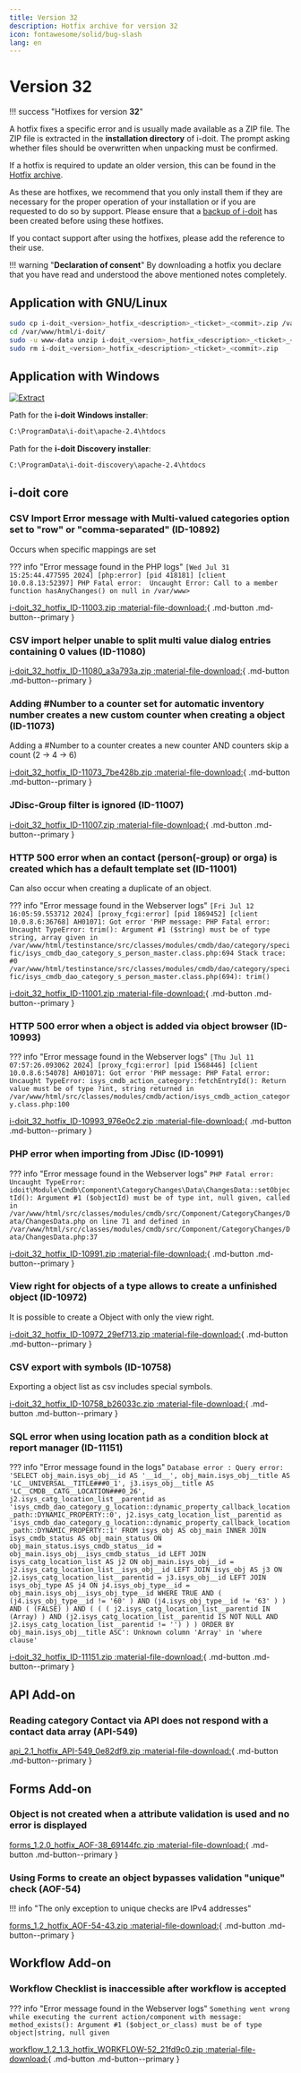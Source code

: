 ```yaml
---
title: Version 32
description: Hotfix archive for version 32
icon: fontawesome/solid/bug-slash
lang: en
---
```


# Version 32

!!! success "Hotfixes for version **32**"

A hotfix fixes a specific error and is usually made available as a ZIP file. The ZIP file is extracted in the **installation directory** of i-doit. The prompt asking whether files should be overwritten when unpacking must be confirmed.

If a hotfix is required to update an older version, this can be found in the [Hotfix archive](index.md).

As these are hotfixes, we recommend that you only install them if they are necessary for the proper operation of your installation or if you are requested to do so by support. Please ensure that a [backup of i-doit](../../../maintenance-and-operation/backup-and-recovery/index.md) has been created before using these hotfixes.

If you contact support after using the hotfixes, please add the reference to their use.

!!! warning "**Declaration of consent**"
    By downloading a hotfix you declare that you have read and understood the above mentioned notes completely.

## Application with GNU/Linux

```sh
sudo cp i-doit_<version>_hotfix_<description>_<ticket>_<commit>.zip /var/www/html/i-doit/
cd /var/www/html/i-doit/
sudo -u www-data unzip i-doit_<version>_hotfix_<description>_<ticket>_<commit>.zip
sudo rm i-doit_<version>_hotfix_<description>_<ticket>_<commit>.zip
```

## Application with Windows

[![Extract](../../../assets/images/en/system-administration/hotfixes/example-windows-zip.png)](../../../assets/images/en/system-administration/hotfixes/example-windows-zip.png)

Path for the **i-doit Windows installer**:

```txt
C:\ProgramData\i-doit\apache-2.4\htdocs
```

Path for the **i-doit Discovery installer**:

```txt
C:\ProgramData\i-doit-discovery\apache-2.4\htdocs
```

## i-doit core

### CSV Import Error message with Multi-valued categories option set to "row" or "comma-separated" (ID-10892)

Occurs when specific mappings are set

??? info "Error message found in the PHP logs"
    ```
    [Wed Jul 31 15:25:44.477595 2024] [php:error] [pid 418181] [client 10.0.8.13:52397] PHP Fatal error:  Uncaught Error: Call to a member function hasAnyChanges() on null in /var/www>
    ```

[i-doit_32_hotfix_ID-11003.zip :material-file-download:](../../../assets/downloads/hotfixes/32/i-doit_32_hotfix_ID-11003.zip){ .md-button .md-button--primary }

### CSV import helper unable to split multi value dialog entries containing 0 values (ID-11080)

[i-doit_32_hotfix_ID-11080_a3a793a.zip :material-file-download:](../../../assets/downloads/hotfixes/32/i-doit_32_hotfix_ID-11080_a3a793a.zip){ .md-button .md-button--primary }

### Adding #Number to a counter set for automatic inventory number creates a new custom counter when creating a object (ID-11073)

Adding a #Number to a counter creates a new counter AND counters skip a count (2 -> 4 -> 6)

[i-doit_32_hotfix_ID-11073_7be428b.zip :material-file-download:](../../../assets/downloads/hotfixes/32/i-doit_32_hotfix_ID-11073_7be428b.zip){ .md-button .md-button--primary }

### JDisc-Group filter is ignored (ID-11007)

[i-doit_32_hotfix_ID-11007.zip :material-file-download:](../../../assets/downloads/hotfixes/32/i-doit_32_hotfix_ID-11007.zip){ .md-button .md-button--primary }

### HTTP 500 error when an contact (person(-group) or orga) is created which has a default template set (ID-11001)

Can also occur when creating a duplicate of an object.

??? info "Error message found in the Webserver logs"
    ```
    [Fri Jul 12 16:05:59.553712 2024] [proxy_fcgi:error] [pid 1869452] [client 10.0.8.6:36768] AH01071: Got error 'PHP message: PHP Fatal error:  Uncaught TypeError: trim(): Argument #1 ($string) must be of type string, array given in /var/www/html/testinstance/src/classes/modules/cmdb/dao/category/specific/isys_cmdb_dao_category_s_person_master.class.php:694 Stack trace: #0 /var/www/html/testinstance/src/classes/modules/cmdb/dao/category/specific/isys_cmdb_dao_category_s_person_master.class.php(694): trim()
    ```

[i-doit_32_hotfix_ID-11001.zip :material-file-download:](../../../assets/downloads/hotfixes/32/i-doit_32_hotfix_ID-11001.zip){ .md-button .md-button--primary }

### HTTP 500 error when a object is added via object browser (ID-10993)

??? info "Error message found in the Webserver logs"
    ```
    [Thu Jul 11 07:57:26.093062 2024] [proxy_fcgi:error] [pid 1568446] [client 10.0.8.6:54078] AH01071: Got error 'PHP message: PHP Fatal error:  Uncaught TypeError:
    isys_cmdb_action_category::fetchEntryId(): Return value must be of type ?int, string returned in
    /var/www/html/src/classes/modules/cmdb/action/isys_cmdb_action_category.class.php:100
    ```

[i-doit_32_hotfix_ID-10993_976e0c2.zip :material-file-download:](../../../assets/downloads/hotfixes/32/i-doit_32_hotfix_ID-10993_976e0c2.zip){ .md-button .md-button--primary }

### PHP error when importing from JDisc (ID-10991)

??? info "Error message found in the Webserver logs"
    ```
    PHP Fatal error: Uncaught TypeError: idoit\Module\Cmdb\Component\CategoryChanges\Data\ChangesData::setObjectId():
    Argument #1 ($objectId) must be of type int, null given, called in /var/www/html/src/classes/modules/cmdb/src/Component/CategoryChanges/Data/ChangesData.php on line 71
    and defined in /var/www/html/src/classes/modules/cmdb/src/Component/CategoryChanges/Data/ChangesData.php:37
    ```

[i-doit_32_hotfix_ID-10991.zip :material-file-download:](../../../assets/downloads/hotfixes/32/i-doit_32_hotfix_ID-10991.zip){ .md-button .md-button--primary }

### View right for objects of a type allows to create a unfinished object (ID-10972)

It is possible to create a Object with only the view right.

[i-doit_32_hotfix_ID-10972_29ef713.zip :material-file-download:](../../../assets/downloads/hotfixes/32/i-doit_32_hotfix_ID-10972_29ef713.zip){ .md-button .md-button--primary }

### CSV export with symbols (ID-10758)

Exporting a object list as csv includes special symbols.

[i-doit_32_hotfix_ID-10758_b26033c.zip :material-file-download:](../../../assets/downloads/hotfixes/32/i-doit_32_hotfix_ID-10758_b26033c.zip){ .md-button .md-button--primary }

### SQL error when using location path as a condition block at report manager (ID-11151)

??? info "Error message found in the logs"
    ```
    Database error : Query error: 'SELECT obj_main.isys_obj__id AS '__id__', obj_main.isys_obj__title AS 'LC__UNIVERSAL__TITLE###0_1', j3.isys_obj__title AS 'LC__CMDB__CATG__LOCATION###0_26', j2.isys_catg_location_list__parentid as 'isys_cmdb_dao_category_g_location::dynamic_property_callback_location_path::DYNAMIC_PROPERTY::0', j2.isys_catg_location_list__parentid as 'isys_cmdb_dao_category_g_location::dynamic_property_callback_location_path::DYNAMIC_PROPERTY::1' FROM isys_obj AS obj_main INNER JOIN isys_cmdb_status AS obj_main_status ON obj_main_status.isys_cmdb_status__id = obj_main.isys_obj__isys_cmdb_status__id LEFT JOIN isys_catg_location_list AS j2 ON obj_main.isys_obj__id = j2.isys_catg_location_list__isys_obj__id LEFT JOIN isys_obj AS j3 ON j2.isys_catg_location_list__parentid = j3.isys_obj__id LEFT JOIN isys_obj_type AS j4 ON j4.isys_obj_type__id = obj_main.isys_obj__isys_obj_type__id WHERE TRUE AND ( (j4.isys_obj_type__id != '60' ) AND (j4.isys_obj_type__id != '63' ) ) AND ( (FALSE) ) AND ( ( ( j2.isys_catg_location_list__parentid IN (Array) ) AND (j2.isys_catg_location_list__parentid IS NOT NULL AND j2.isys_catg_location_list__parentid != '') ) ) ORDER BY obj_main.isys_obj__title ASC': Unknown column 'Array' in 'where clause'
    ```

[i-doit_32_hotfix_ID-11151.zip :material-file-download:](../../../assets/downloads/hotfixes/32/i-doit_32_hotfix_ID-11151.zip){ .md-button .md-button--primary }

## API Add-on

### Reading category Contact via API does not respond with a contact data array (API-549)

[api_2.1_hotfix_API-549_0e82df9.zip :material-file-download:](../../../assets/downloads/hotfixes/api/api_2.1_hotfix_API-549_0e82df9.zip){ .md-button .md-button--primary }

## Forms Add-on

### Object is not created when a attribute validation is used and no error is displayed

[forms_1.2.0_hotfix_AOF-38_69144fc.zip :material-file-download:](../../../assets/downloads/hotfixes/forms/forms_1.2.0_hotfix_AOF-38_69144fc.zip){ .md-button .md-button--primary }

### Using Forms to create an object bypasses validation "unique" check (AOF-54)

!!! info "The only exception to unique checks are IPv4 addresses"

[forms_1.2_hotfix_AOF-54-43.zip :material-file-download:](../../../assets/downloads/hotfixes/forms/forms_1.2_hotfix_AOF-54-43.zip){ .md-button .md-button--primary }

## Workflow Add-on

### Workflow Checklist is inaccessible after workflow is accepted

??? info "Error message found in the Webserver logs"
    ```
    Something went wrong while executing the current action/component with message: method_exists(): Argument #1 ($object_or_class) must be of type object|string, null given
    ```

[workflow_1.2_1.3_hotfix_WORKFLOW-52_21fd9c0.zip :material-file-download:](../../../assets/downloads/hotfixes/workflow/workflow_1.2_1.3_hotfix_WORKFLOW-52_21fd9c0.zip){ .md-button .md-button--primary }
